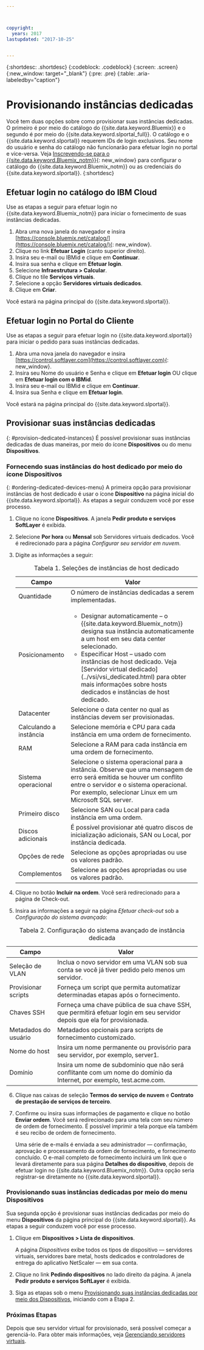 ```yaml
---



copyright:
  years: 2017
lastupdated: "2017-10-25"


---
```


{:shortdesc: .shortdesc}
{:codeblock: .codeblock}
{:screen: .screen}
{:new_window: target="_blank"}
{:pre: .pre}
{:table: .aria-labeledby="caption"}


# Provisionando instâncias dedicadas

Você tem duas opções sobre como provisionar suas instâncias dedicadas. O primeiro é por meio do catálogo do {{site.data.keyword.Bluemix}} e o segundo é por meio do {{site.data.keyword.slportal_full}}. O catálogo e o {{site.data.keyword.slportal}} requerem IDs de login exclusivos. Seu nome do usuário e senha do catálogo não funcionarão para efetuar login no portal e vice-versa. Veja [Inscrevendo-se para o {{site.data.keyword.Bluemix_notm}}](https://console.bluemix.net/docs/admin/adminpublic.html#signing-up-for-bluemix){: new_window} para configurar o catálogo do {{site.data.keyword.Bluemix_notm}} ou as credenciais do {{site.data.keyword.slportal}}.
{:shortdesc}

## Efetuar login no catálogo do IBM Cloud
Use as etapas a seguir para efetuar login no {{site.data.keyword.Bluemix_notm}} para iniciar o fornecimento de suas instâncias dedicadas. 

1. Abra uma nova janela do navegador e insira [https://console.bluemix.net/catalog/](https://console.bluemix.net/catalog/){: new_window}.
2.	Clique no link **Efetuar Login** (canto superior direito). 
3.	Insira seu e-mail ou IBMid e clique em **Continuar**.
4.	Insira sua senha e clique em **Efetuar login**.
5.	Selecione **Infraestrutura > Calcular**.
6.  Clique no tile **Serviços virtuais**.
7.	Selecione a opção **Servidores virtuais dedicados**.
8.  Clique em **Criar**. 

Você estará na página principal do {{site.data.keyword.slportal}}.

## Efetuar login no Portal do Cliente
Use as etapas a seguir para efetuar login no {{site.data.keyword.slportal}} para iniciar o pedido para suas instâncias dedicadas.

1.	Abra uma nova janela do navegador e insira [https://control.softlayer.com](https://control.softlayer.com){: new_window}. 
2.	Insira seu Nome do usuário e Senha e clique em **Efetuar login** OU clique em **Efetuar login com o IBMid**.
3.	Insira seu e-mail ou IBMid e clique em **Continuar**.
4.	Insira sua Senha e clique em **Efetuar login**.

Você estará na página principal do {{site.data.keyword.slportal}}.

## Provisionar suas instâncias dedicadas
{: #provision-dedicated-instances}
É possível provisionar suas instâncias dedicadas de duas maneiras, por meio do ícone **Dispositivos** ou do menu **Dispositivos**.

### Fornecendo suas instâncias do host dedicado por meio do ícone Dispositivos
{: #ordering-dedicated-devices-menu}
A primeira opção para provisionar instâncias de host dedicado é usar o ícone **Dispositivo** na página inicial do {{site.data.keyword.slportal}}. As etapas a seguir conduzem você por esse processo.

1.	Clique no ícone **Dispositivos**. A janela **Pedir produto e serviços SoftLayer** é exibida. 
2.  Selecione **Por hora** ou **Mensal** sob Servidores virtuais dedicados. Você é redirecionado para a página *Configurar seu servidor em nuvem*. 

3.	Digite as informações a seguir:
       
    <table>
    <CAPTION>Tabela 1. Seleções de instâncias de host dedicado</CAPTION>
    <THEAD>
    <TR>
    <th>Campo</th>
    <th>Valor</th>
    </TR>
    </THEAD>
    <TBODY>
    <tr>
    <td>Quantidade</td>
    <td>O número de instâncias dedicadas a serem implementadas.</td>
    </tr>
    <tr>
    <td>Posicionamento</td>
    <td>
    <ul>
    <li>Designar automaticamente – o {{site.data.keyword.Bluemix_notm}} designa sua instância automaticamente a um host em seu data center selecionado.</li>
    <li>Especificar Host – usado com instâncias de host dedicado. Veja [Servidor virtual dedicado](../vsi/vsi_dedicated.html) para obter mais informações sobre hosts dedicados e instâncias de host dedicado.</li>
    </ul>
    </td>
    </tr>
    <tr>
    <td>Datacenter</td>
    <td>Selecione o data center no qual as instâncias devem ser provisionadas.</td>
    </tr>
    <tr>
    <td>Calculando a instância</td>
    <td> Selecione memória e CPU para cada instância em uma ordem de fornecimento.</td>
    </tr>
    <tr>
    <td>RAM</td>
    <td> Selecione a RAM para cada instância em uma ordem de fornecimento.</td>
    </tr>
    <tr>
    <td>Sistema operacional</td>
    <td>Selecione o sistema operacional para a instância. Observe que uma mensagem de erro será emitida se houver um conflito entre o servidor e o sistema operacional. Por exemplo, selecionar Linux em um Microsoft SQL server.</td>
    </tr>
    <tr>
    <td>Primeiro disco</td>
    <td>Selecione SAN ou Local para cada instância em uma ordem.</td>
    </tr>
    <tr>
    <td>Discos adicionais</td>
    <td>É possível provisionar até quatro discos de inicialização adicionais, SAN ou Local, por instância dedicada.</td>
    </tr>
    <td>Opções de rede</td>
    <td> Selecione as opções apropriadas ou use os valores padrão.</td>
    </tr>
    <tr>
    <td>Complementos</td>
    <td> Selecione as opções apropriadas ou use os valores padrão.</td>
    </tr>
    <tr>
    </TBODY>
    </table> 

4.	Clique no botão **Incluir na ordem**. Você será redirecionado para a página de Check-out.
5.  Insira as informações a seguir na página *Efetuar check-out* sob a *Configuração do sistema avançado*:

<table>
    <CAPTION>Tabela 2. Configuração do sistema avançado de instância dedicada</CAPTION>
    <THEAD>
    <TR>
    <th>Campo</th>
    <th>Valor</th>
    </TR>
    </THEAD>
    <TBODY>
    <tr>
    <td>Seleção de VLAN</td>
    <td>Inclua o novo servidor em uma VLAN sob sua conta se você já tiver pedido pelo menos um servidor.</td>
    </tr>
    <tr>
    <td>Provisionar scripts</td>
    <td>Forneça um script que permita automatizar determinadas etapas após o fornecimento.</td>
    </tr>
    <tr>
    <td>Chaves SSH</td>
    <td>Forneça uma chave pública de sua chave SSH, que permitirá efetuar login em seu servidor depois que ela for provisionada.</td>
    </tr>
    <tr>
    <td>Metadados do usuário</td>
    <td>Metadados opcionais para scripts de fornecimento customizado.</td>
    </tr>
    <tr>
    <td>Nome do host</td>
    <td>Insira um nome permanente ou provisório para seu servidor, por exemplo, server1.</td>
    </tr>
    <tr>
    <td>Domínio</td>
    <td>Insira um nome de subdomínio que não será conflitante com um nome do domínio da Internet, por exemplo, test.acme.com.</td>
    </tr>
    </TBODY>
    </table>

6.  Clique nas caixas de seleção **Termos do serviço de nuvem** e **Contrato de prestação de serviços de terceiro**.
7. Confirme ou insira suas informações de pagamento e clique no botão **Enviar ordem**. Você será redirecionado para uma tela com seu número de ordem de fornecimento. É possível imprimir a tela porque ela também é seu recibo de ordem de fornecimento.

    Uma série de e-mails é enviada a seu administrador — confirmação, aprovação e processamento da ordem de fornecimento, e fornecimento concluído. O e-mail completo de fornecimento incluirá um link que o levará diretamente para sua página **Detalhes do dispositivo**, depois de efetuar login no {{site.data.keyword.Bluemix_notm}}. Outra opção seria registrar-se diretamente no {{site.data.keyword.slportal}}.

### Provisionando suas instâncias dedicadas por meio do menu Dispositivos

Sua segunda opção é provisionar suas instâncias dedicadas por meio do menu **Dispositivos** da página principal do {{site.data.keyword.slportal}}. As etapas a seguir conduzem você por esse processo.

1.	Clique em **Dispositivos > Lista de dispositivos**. 
 
    A página *Dispositivos* exibe todos os tipos de dispositivo — servidores virtuais, servidores bare metal, hosts dedicados e controladores de entrega do aplicativo NetScaler — em sua conta. 

2.	Clique no link **Pedindo dispositivos** no lado direito da página.
    A janela **Pedir produto e serviços SoftLayer** é exibida.
3.	Siga as etapas sob o menu [Provisionando suas instâncias dedicadas por meio dos Dispositivos](#ordering-dedicated-devices-menu), iniciando com a Etapa 2.

### Próximas Etapas
Depois que seu servidor virtual for provisionado, será possível começar a gerenciá-lo. Para obter mais informações, veja [Gerenciando servidores virtuais](../vsi/vsi_managing.html).

